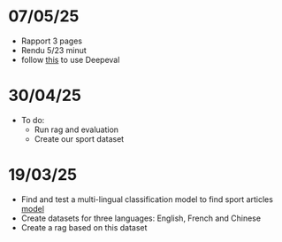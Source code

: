 # 07/05/25
* Rapport 3 pages
* Rendu 5/23 minut
* follow [this](https://www.deepeval.com/guides/guides-building-custom-metrics#building-a-custom-non-llm-eval) to use Deepeval

# 30/04/25
* To do:
  * Run rag and evaluation
  * Create our sport dataset


# 19/03/25
* Find and test a multi-lingual classification model to find sport articles [model](https://huggingface.co/MoritzLaurer/DeBERTa-v3-base-mnli-fever-anli)
* Create datasets for three languages: English, French and Chinese
* Create a rag based on this dataset
